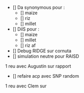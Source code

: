 - [] Da synonymous pour : 
	- [] maize
	- [] riz
	- [] millet
- [] DilS pour : 
	- [] maize
	- [] millet
	- [] riz af
- [] Debug RIDGE sur cornuta
- [] simulation neutre pour RAISD 

1 reu avec Augustin sur rapport
- []  refaire acp avec SNP random

1 reu avec Clem sur